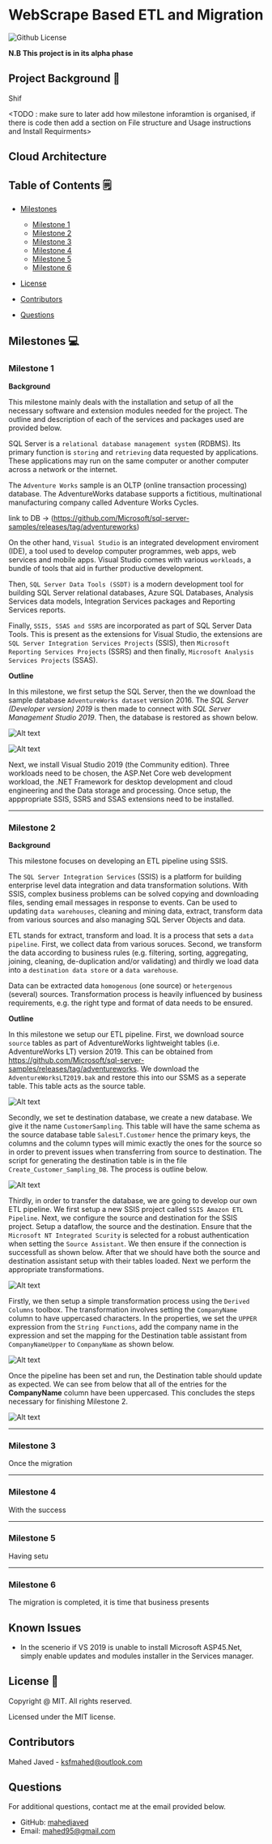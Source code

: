 # WebScrape Based ETL and Migration
  ![Github License](https://img.shields.io/badge/license-MIT-yellowgreen.svg)

  **N.B This project is in its alpha phase**


  ## Project Background 📝

Shif

<TODO : make sure to later add how milestone inforamtion is organised, if there is code then add a section on File structure and Usage instructions and Install Requirments>


## Cloud Architecture

<Add architecture here>

  ## Table of Contents 🗒

  * [Milestones](#milestones-💻)

    * [Milestone 1](#milestone-1)
    * [Milestone 2](#milestone-2)
    * [Milestone 3](#milestone-3)
    * [Milestone 4](#milestone-4)
    * [Milestone 5](#milestone-5)
    * [Milestone 6](#milestone-6)

  * [License](#license-📛)
  
  * [Contributors](#contributors-😃)

  * [Questions](#questions)
  ## Milestones  💻

 ### Milestone 1
 
**Background** 

This milestone mainly deals with the installation and setup of all the necessary software and extension modules needed for the project. The outline and description of each of the services and packages used are provided below.

SQL Server is a `relational database management system` (RDBMS). Its primary function is `storing` and `retrieving` data requested by applications. These applications may run on the same computer or another computer across a network or the internet. 

The `Adventure Works` sample is an OLTP (online transaction processing) database. The AdventureWorks database supports a fictitious, multinational manufacturing company called Adventure Works Cycles.

link to DB -> (https://github.com/Microsoft/sql-server-samples/releases/tag/adventureworks)

On the other hand, `Visual Studio` is an integrated development enviroment (IDE), a tool used to develop computer programmes, web apps, web services and mobile apps. Visual Studio comes with various `workloads`, a bundle of tools that aid in further productive development.

Then, `SQL Server Data Tools (SSDT)` is a modern development tool for building SQL Server relational databases, Azure SQL Databases, Analysis Services data models, Integration Services packages and Reporting Services reports.

Finally, `SSIS, SSAS and SSRS` are incorporated as part of SQL Server Data Tools. This is present as the extensions for Visual Studio, the extensions are `SQL Server Integration Services Projects` (SSIS), then `Microsoft Reporting Services Projects` (SSRS) and then finally, `Microsoft Analysis Services Projects` (SSAS).

**Outline** 

In this milestone, we first setup the SQL Server, then the we download the sample database `AdventureWorks dataset` version 2016. The *SQL Server (Developer version) 2019*  is then made to connect with *SQL Server Management Studio 2019*. Then, the database is restored as shown below.

![Alt text](<Screenshot 2023-12-18 at 21.16.57.png>)

![Alt text](<Screenshot 2023-12-18 at 21.20.37.png>)

Next, we install Visual Studio 2019 (the Community edition). Three workloads need to be chosen, the ASP.Net Core web development workload, the .NET Framework for desktop development and cloud engineering and the Data storage and processing. Once setup, the apppropriate SSIS, SSRS and SSAS extensions need to be installed.

---

 ### Milestone 2
 
**Background** 

This milestone focuses on developing an ETL pipeline using SSIS.

The `SQL Server Integration Services` (SSIS) is a platform for building enterprise level data integration and data transformation solutions. With SSIS, complex business problems can be solved copying and downloading files, sending email messages in response to events. Can be used to updating `data warehouses`, cleaning and mining data, extract, transform data from various sources and also managing SQL Server Objects and data.

ETL stands for extract, transform and load. It is a process that sets a `data pipeline`. First, we collect data from various soruces. Second, we transform the data according to business rules (e.g. filtering, sorting, aggregating, joining, cleaning, de-duplication and/or validating) and thirdly we load data into a `destination data store` or a `data warehouse`. 

Data can be extracted data `homogenous` (one source) or `hetergenous` (several) sources. Transformation process is heavily influenced by business requirements, e.g. the right type and format of data needs to be ensured.

**Outline** 

In this milestone we setup our ETL pipeline. First, we download source `source` tables as part of AdventureWorks lightweight tables (i.e. AdventureWorks LT) version 2019. This can be obtained from https://github.com/Microsoft/sql-server-samples/releases/tag/adventureworks. We download the `AdventureWorksLT2019.bak` and restore this into our SSMS as a seperate table. This table acts as the source table.

![Alt text](<Screenshot 2023-12-19 at 12.08.49.png>)

Secondly, we set te destination database, we create a new database. We give it the name `CustomerSampling`. This table will have the same schema as the source database table `SalesLT.Customer` hence the primary keys, the columns and the column types will mimic exactly the ones for the source so in order to prevent issues when transferring from source to destination. The script for generating the destination table is in the file `Create_Customer_Sampling_DB`. The process is outline below.

![Alt text](create_destination_table.png)

Thirdly, in order to transfer the database, we are going to develop our own ETL pipeline. We first setup a new SSIS project called `SSIS Amazon ETL Pipeline`. Next, we configure the source and destination for the SSIS project. Setup a dataflow, the source and the destination. Ensure that the `Microsoft NT Integrated Scurity` is selected for a robust authentication when setting the `Source Assistant`. We then ensure if the connection is successfull as shown below. After that we should have both the source and destination assistant setup with their tables loaded. Next we perform the appropriate transformations.

![Alt text](image.png)

Firstly, we then setup a simple transformation process using the `Derived Columns` toolbox. The transformation involves setting the `CompanyName` column to have uppercased characters. In the properties, we set the `UPPER` expression from the `String Functions`, add the company name in the expression and set the mapping for the Destination table assistant from `CompanyNameUpper` to `CompanyName` as shown below.
 
![Alt text](image-1.png)

Once the pipeline has been set and run, the Destination table should update as expected. We can see from below that all of the entries for the **CompanyName** column have been uppercased. This concludes the steps necessary for finishing Milestone 2.

![Alt text](image-3.png)
<!-- Extracting data from the table Customer in the source database AdventureWorksLT2016

We will Manipulate and uppercase the  Customer.CompanyName
Will will then Load data into table Customer in the destination database
that will be called CustomerSampling
(Both the source and destination database will be on the same
SQL Server in this course. But  in an enterprise environment
they most likely will be on different SQL Servers. )
I will show you how to install the source database and create the destination database. -->




---

 ### Milestone 3

Once the migration

---

### Milestone 4

With the success 

---

### Milestone 5

Having setu


---

### Milestone 6

The migration is completed, it is time that business presents 



## Known Issues

* In the scenerio if VS 2019 is unable to install Microsoft ASP45.Net, simply enable updates and modules installer in the Services manager.

## License 📛 

Copyright @ MIT. All rights reserved.

Licensed under the MIT license.

## Contributors 

Mahed Javed - ksfmahed@outlook.com

## Questions

For additional questions, contact me at the email provided below. 

- GitHub: [mahedjaved](https://github.com/mahedjaved/)
- Email:  mahed95@gmail.com